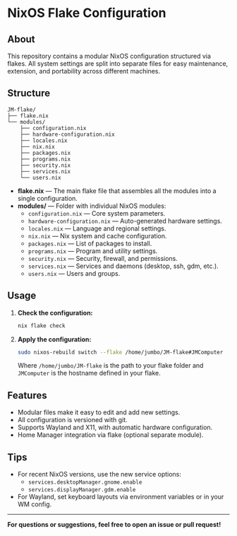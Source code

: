 # NixOS Flake Configuration

## About

This repository contains a modular NixOS configuration structured via flakes. All system settings are split into separate files for easy maintenance, extension, and portability across different machines.

## Structure

```
JM-flake/
├── flake.nix
└── modules/
    ├── configuration.nix
    ├── hardware-configuration.nix
    ├── locales.nix
    ├── nix.nix
    ├── packages.nix
    ├── programs.nix
    ├── security.nix
    ├── services.nix
    └── users.nix
```

- **flake.nix** — The main flake file that assembles all the modules into a single configuration.
- **modules/** — Folder with individual NixOS modules:
  - `configuration.nix` — Core system parameters.
  - `hardware-configuration.nix` — Auto-generated hardware settings.
  - `locales.nix` — Language and regional settings.
  - `nix.nix` — Nix system and cache configuration.
  - `packages.nix` — List of packages to install.
  - `programs.nix` — Program and utility settings.
  - `security.nix` — Security, firewall, and permissions.
  - `services.nix` — Services and daemons (desktop, ssh, gdm, etc.).
  - `users.nix` — Users and groups.

## Usage

1. **Check the configuration:**
   ```sh
   nix flake check
   ```

2. **Apply the configuration:**
   ```sh
   sudo nixos-rebuild switch --flake /home/jumbo/JM-flake#JMComputer
   ```
   Where `/home/jumbo/JM-flake` is the path to your flake folder and `JMComputer` is the hostname defined in your flake.

## Features

- Modular files make it easy to edit and add new settings.
- All configuration is versioned with git.
- Supports Wayland and X11, with automatic hardware configuration.
- Home Manager integration via flake (optional separate module).

## Tips

- For recent NixOS versions, use the new service options:
  - `services.desktopManager.gnome.enable`
  - `services.displayManager.gdm.enable`
- For Wayland, set keyboard layouts via environment variables or in your WM config.

---

**For questions or suggestions, feel free to open an issue or pull request!**